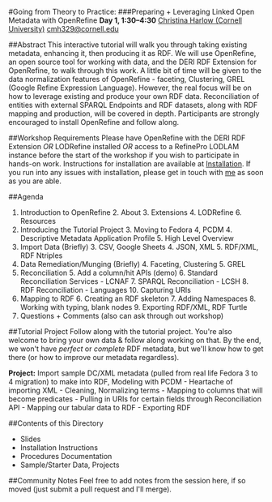 #Going from Theory to Practice:
###Preparing + Leveraging Linked Open Metadata with OpenRefine
**Day 1, 1:30–4:30**
[Christina Harlow (Cornell University)](http://www.twitter.com/cm_harlow)
[cmh329@cornell.edu](mailto:cmh329@cornell.edu)

##Abstract
This interactive tutorial will walk you through taking existing metadata, enhancing it, then producing it as RDF. We will use OpenRefine, an open source tool for working with data, and the DERI RDF Extension for OpenRefine, to walk through this work. A little bit of time will be given to the data normalization features of OpenRefine - faceting, Clustering, GREL (Google Refine Expression Language). However, the real focus will be on how to leverage existing and produce your own RDF data. Reconciliation of entities with external SPARQL Endpoints and RDF datasets, along with RDF mapping and production, will be covered in depth. Participants are strongly encouraged to install OpenRefine and follow along.

##Workshop Requirements
Please have OpenRefine with the DERI RDF Extension *OR* LODRefine installed *OR* access to a RefinePro LODLAM instance before the start of the workshop if you wish to participate in hands-on work. Instructions for installation are available at [Installation](Installation/README.md). If you run into any issues with installation, please get in touch with [me](mailto:cmh329@cornell.edu) as soon as you are able.

##Agenda
1. Introduction to OpenRefine
    2. About
    3. Extensions
    4. LODRefine
    6. Resources
2. Introducing the Tutorial Project
    3. Moving to Fedora 4, PCDM
    4. Descriptive Metadata Application Profile
    5. High Level Overview
3. Import Data (Briefly)
    3. CSV, Google Sheets
    4. JSON, XML
    5. RDF/XML, RDF Ntriples
4. Data Remediation/Munging (Briefly)
    4. Faceting, Clustering
    5. GREL
5. Reconciliation
    5. Add a column/hit APIs (demo)
    6. Standard Reconciliation Services - LCNAF
    7. SPARQL Reconciliation - LCSH
    8. RDF Reconciliation - Languages
    10. Capturing URIs
6. Mapping to RDF
    6. Creating an RDF skeleton
    7. Adding Namespaces
    8. Working with typing, blank nodes
    9. Exporting RDF/XML, RDF Turtle
7. Questions + Comments (also can ask through out workshop)

##Tutorial Project
Follow along with the tutorial project. You're also welcome to bring your own data & follow along working on that. By the end, we won't have *perfect* or *complete* RDF metadata, but we'll know how to get there (or how to improve our metadata regardless).

**Project:** Import sample DC/XML metadata (pulled from real life Fedora 3 to 4 migration) to make into RDF, Modeling with PCDM
    - Heartache of importing XML
    - Cleaning, Normalizing terms
    - Mapping to columns that will become predicates
    - Pulling in URIs for certain fields through Reconciliation API
    - Mapping our tabular data to RDF
    - Exporting RDF

##Contents of this Directory
- Slides
- Installation Instructions
- Procedures Documentation
- Sample/Starter Data, Projects

##Community Notes
Feel free to add notes from the session here, if so moved (just submit a pull request and I'll merge).
